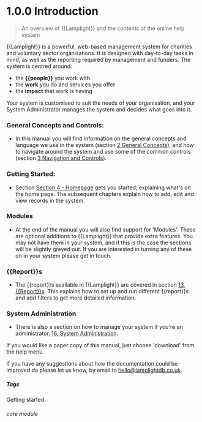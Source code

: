 # 1.0.0 Introduction

> An overview of {{Lamplight}} and the contents of the online help system



{{Lamplight}} is a powerful, web-based management system for charities and voluntary sector organisations. It is designed with day-to-day tasks in mind, as well as the reporting required by management and funders. The system is centred around:

-	the **{{people}}** you work with
-	the **work** you do and services you offer 
-	the **impact** that work is having

Your system is customised to suit the needs of your organisation, and your System Administrator manages the system and decides what goes into it.

### General Concepts and Controls:
- In this manual you will find information on the general concepts and language we use in the system (section [2  General Concepts](/help/index/p/2.0.0)), and how to navigate around the system and use some of the common controls (section [3  Navigation and Controls](/help/index/p/3.0.0)).

### Getting Started:
- Section [Section 4 -  Homepage](/help/index/p/4.0.0) gets you started, explaining what's on the home page. The subsequent chapters explain how to add, edit and view records in the system. 

### Modules
- At the end of the manual you will also find support for 'Modules'. These are optional additions to {{Lamplight}} that provide extra features. You may not have them in your system, and if this is the case the sections will be slightly greyed out. If you are interested in turning any of these on in your system please get in touch. 

### {{Report}}s
- The {{report}}s available in {{Lamplight}} are covered in section [13, {{Report}}s](/help/index/p/13.0.0). This explains how to set up and run different {{report}}s and add filters to get more detailed information. 

### System Administration
- There is also a section on how to manage your system if you're an administrator, [16, System Administration](/help/index/p/16.0.0).

If you would like a paper copy of this manual, just choose 'download' from the help menu.

If you have any suggestions about how the documentation could be improved do please let us know, by email to <a href="mailto:hello@lamplightdb.co.uk">hello@lamplightdb.co.uk</a>.


##### Tags
Getting started

###### core module

